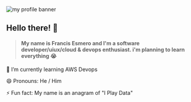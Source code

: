 <html>
      <head>
        <img src="readme_header.png" alt="my profile banner">
      </head>
</html>

## Hello there! 👋
> #### My name is Francis Esmero and I'm a __software developer/uiux/cloud & devops enthusiast__. i'm planning to learn everything 😭  



🌱 I’m currently learning AWS Devops 

😄 Pronouns: He / Him 

⚡ Fun fact: My name is an anagram of "I Play Data"  
